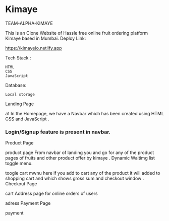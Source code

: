 <h1>Kimaye</h1>
TEAM-ALPHA-KIMAYE

This is an Clone Website of Hassle free online fruit ordering platform Kimaye based in Mumbai.
Deploy Link:

https://kimayeio.netlify.app

Tech Stack :

    HTML
    CSS
    JavaScript

Database:

    Local storage

Landing Page

a1
In the Homepage, we have a Navbar which has been created using HTML CSS and JavaScript .

### Login/Signup feature is present in navbar.
Product Page

product page
From navbar of landing you and go for any of the product pages of fruits and other product offer by kimaye .
Dynamic Waitimg list toggle menu.

toogle cart mwnu
here if you add to cart any of the product it will added to shopping cart and which shows gross sum and checkout window .
Checkout Page

cart
Address page for online orders of users

adress
Payment Page

payment
